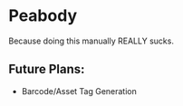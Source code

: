 # Peabody
Because doing this manually REALLY sucks.

## Future Plans:
* Barcode/Asset Tag Generation
